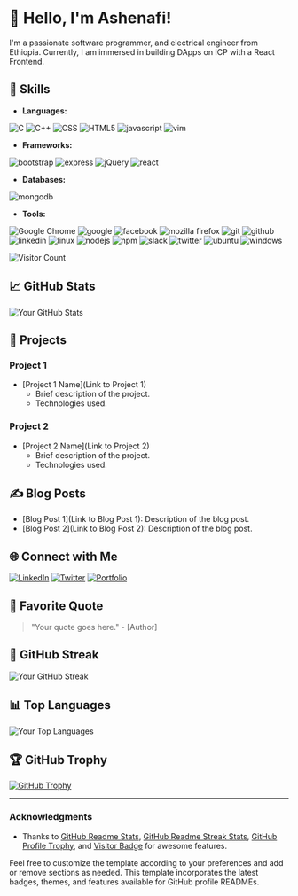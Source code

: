 <!--- Name -->
# 👋 Hello, I'm Ashenafi!

<!--- Introduction -->
I'm a passionate software programmer, and electrical engineer from Ethiopia. Currently, I am immersed in building DApps on ICP with a React Frontend.

<!--- Skills -->
## 🚀 Skills 
- **Languages:**
  
![C](https://icongr.am/devicon/c-original.svg?size=40&color=currentColor)
![C++](https://icongr.am/devicon/cplusplus-original.svg?size=40&color=currentColor)
![CSS](https://icongr.am/devicon/css3-original.svg?size=40&color=currentColor)
![HTML5](https://icongr.am/devicon/html5-original.svg?size=40&color=currentColor)
![javascript](https://icongr.am/devicon/javascript-original.svg?size=40&color=currentColor)
![vim](https://icongr.am/devicon/vim-original.svg?size=40&color=currentColor)



- **Frameworks:**

![bootstrap](https://icongr.am/devicon/bootstrap-plain-wordmark.svg?size=40&color=currentColor)
![express](https://icongr.am/devicon/express-original-wordmark.svg?size=40&color=currentColor)
![jQuery](https://icongr.am/devicon/jquery-original.svg?size=40&color=currentColor)
![react](https://icongr.am/devicon/react-original.svg?size=40&color=currentColor)

  
- **Databases:**

![mongodb](https://icongr.am/devicon/mongodb-original.svg?size=40&color=currentColor)

- **Tools:**

![Google Chrome](https://icongr.am/devicon/chrome-original.svg?size=40&color=currentColor)
![google](https://icongr.am/devicon/google-original.svg?size=40&color=currentColor)
![facebook](https://icongr.am/devicon/facebook-original.svg?size=40&color=currentColor)
![mozilla firefox](https://icongr.am/devicon/firefox-original.svg?size=40&color=currentColor)
![git](https://icongr.am/devicon/git-original.svg?size=40&color=currentColor)
![github](https://icongr.am/devicon/github-original.svg?size=40&color=currentColor)
![linkedin](https://icongr.am/devicon/linkedin-original.svg?size=40&color=currentColor)
![linux](https://icongr.am/devicon/linux-original.svg?size=40&color=currentColor)
![nodejs](https://icongr.am/devicon/nodejs-original.svg?size=40&color=currentColor)
![npm](https://icongr.am/devicon/npm-original-wordmark.svg?size=40&color=currentColor)
![slack](https://icongr.am/devicon/slack-original.svg?size=40&color=currentColor)
![twitter](https://icongr.am/devicon/twitter-original.svg?size=40&color=currentColor)
![ubuntu](https://icongr.am/devicon/ubuntu-plain.svg?size=40&color=currentColor)
![windows](https://icongr.am/devicon/windows8-original.svg?size=40&color=currentColor)


<!--- Visitor Counter -->
![Visitor Count](https://visitor-badge.laobi.icu/badge?page_id=ashenafiab.ashenafiab)

<!--- GitHub Stats -->
## 📈 GitHub Stats
![Your GitHub Stats](https://github-readme-stats.vercel.app/api?username=ashenafiab&show_icons=true&count_private=true&theme=dark)

<!--- Projects -->
## 🔧 Projects
### Project 1
- [Project 1 Name](Link to Project 1)
  - Brief description of the project.
  - Technologies used.

### Project 2
- [Project 2 Name](Link to Project 2)
  - Brief description of the project.
  - Technologies used.

<!--- Your Blog Posts -->
## ✍️ Blog Posts
- [Blog Post 1](Link to Blog Post 1): Description of the blog post.
- [Blog Post 2](Link to Blog Post 2): Description of the blog post.

<!--- Connect with Me -->
## 🌐 Connect with Me
[![LinkedIn](https://img.shields.io/badge/LinkedIn-YourLinkedIn-blue?style=flat-square&logo=linkedin)](https://www.linkedin.com/in/ashenafi-abebaw-bb82a3202?utm_source=share&utm_campaign=share_via&utm_content=profile&utm_medium=android_app/)
[![Twitter](https://img.shields.io/badge/Twitter-YourTwitter-blue?style=flat-square&logo=twitter)](https://twitter.com/Ashenafiabebaw0?s=09)
[![Portfolio](https://img.shields.io/badge/Portfolio-YourPortfolio-blue?style=flat-square&logo=portfolio)](https://yourportfolio.com)

<!--- Your Favorite Quote -->
## 🧠 Favorite Quote
> "Your quote goes here." - [Author]

<!--- Your GitHub Streak -->
## 🌟 GitHub Streak
![Your GitHub Streak](https://github-readme-streak-stats.herokuapp.com/?user=ashenafiab&theme=dark)

<!--- Your Top Languages -->
## 📊 Top Languages
![Your Top Languages](https://github-readme-stats.vercel.app/api/top-langs/?username=ashenafiab&layout=compact&theme=radical)


<!--- GitHub Trophy -->
## 🏆 GitHub Trophy
[![GitHub Trophy](https://github-profile-trophy.vercel.app/?username=ashenafiab&theme=nord)](https://github.com/ryo-ma/github-profile-trophy)

<!--- Your Footer with Acknowledgments -->
---

### Acknowledgments
- Thanks to [GitHub Readme Stats](https://github.com/anuraghazra/github-readme-stats), [GitHub Readme Streak Stats](https://github.com/DenverCoder1/github-readme-streak-stats), [GitHub Profile Trophy](https://github.com/ryo-ma/github-profile-trophy), and [Visitor Badge](https://visitor-badge.laobi.icu/) for awesome features.

Feel free to customize the template according to your preferences and add or remove sections as needed. This template incorporates the latest badges, themes, and features available for GitHub profile READMEs.
